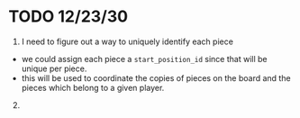 # TODO 12/23/30

1. I need to figure out a way to uniquely identify each piece 
- we could assign each piece a `start_position_id` since that will be unique per piece.
- this will be used to coordinate the copies of pieces on the board and the pieces which belong to a given player.

2. 
